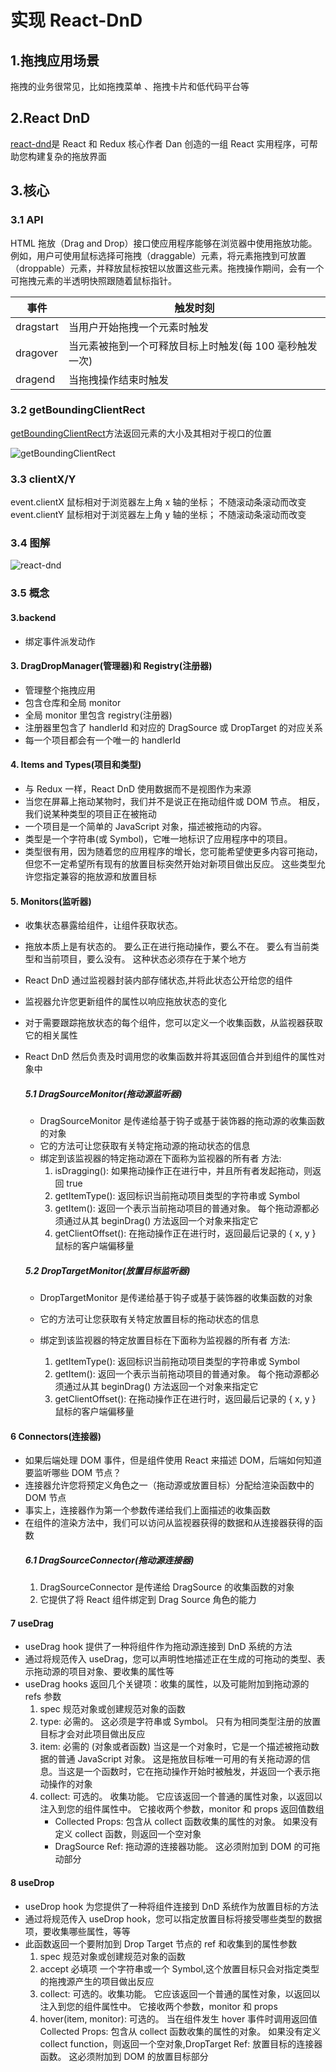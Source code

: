 # 实现 React-DnD

## 1.拖拽应用场景

拖拽的业务很常见，比如拖拽菜单 、拖拽卡片和低代码平台等

## 2.React DnD

[react-dnd](https://react-dnd.github.io/react-dnd/about)是 React 和 Redux 核心作者 Dan 创造的一组 React 实用程序，可帮助您构建复杂的拖放界面

## 3.核心

### 3.1 API

HTML 拖放（Drag and Drop）接口使应用程序能够在浏览器中使用拖放功能。例如，用户可使用鼠标选择可拖拽（draggable）元素，将元素拖拽到可放置（droppable）元素，并释放鼠标按钮以放置这些元素。拖拽操作期间，会有一个可拖拽元素的半透明快照跟随着鼠标指针。

| 事件      | 触发时刻                                                |
| --------- | ------------------------------------------------------- |
| dragstart | 当用户开始拖拽一个元素时触发                            |
| dragover  | 当元素被拖到一个可释放目标上时触发(每 100 毫秒触发一次) |
| dragend   | 当拖拽操作结束时触发                                    |

### 3.2 getBoundingClientRect

[getBoundingClientRect](https://developer.mozilla.org/zh-CN/docs/Web/API/Element/getBoundingClientRect)方法返回元素的大小及其相对于视口的位置

![getBoundingClientRect](assets/rect.png)

### 3.3 clientX/Y

event.clientX 鼠标相对于浏览器左上角 x 轴的坐标； 不随滚动条滚动而改变
event.clientY 鼠标相对于浏览器左上角 y 轴的坐标； 不随滚动条滚动而改变

### 3.4 图解

![react-dnd](assets/react-dnd.png)

### 3.5 概念

#### 3.backend

- 绑定事件派发动作

#### 3. DragDropManager(管理器)和 Registry(注册器)

- 管理整个拖拽应用
- 包含仓库和全局 monitor
- 全局 monitor 里包含 registry(注册器)
- 注册器里包含了 handlerId 和对应的 DragSource 或 DropTarget 的对应关系
- 每一个项目都会有一个唯一的 handlerId

#### 4. Items and Types(项目和类型)

- 与 Redux 一样，React DnD 使用数据而不是视图作为来源
- 当您在屏幕上拖动某物时，我们并不是说正在拖动组件或 DOM 节点。 相反，我们说某种类型的项目正在被拖动
- 一个项目是一个简单的 JavaScript 对象，描述被拖动的内容。
- 类型是一个字符串(或 Symbol)，它唯一地标识了应用程序中的项目。
- 类型很有用，因为随着您的应用程序的增长，您可能希望使更多内容可拖动，但您不一定希望所有现有的放置目标突然开始对新项目做出反应。 这些类型允许您指定兼容的拖放源和放置目标

#### 5. Monitors(监听器)

- 收集状态暴露给组件，让组件获取状态。
- 拖放本质上是有状态的。 要么正在进行拖动操作，要么不在。 要么有当前类型和当前项目，要么没有。 这种状态必须存在于某个地方
- React DnD 通过监视器封装内部存储状态,并将此状态公开给您的组件
- 监视器允许您更新组件的属性以响应拖放状态的变化
- 对于需要跟踪拖放状态的每个组件，您可以定义一个收集函数，从监视器获取它的相关属性
- React DnD 然后负责及时调用您的收集函数并将其返回值合并到组件的属性对象中

  ##### 5.1 DragSourceMonitor(拖动源监听器)

  - DragSourceMonitor 是传递给基于钩子或基于装饰器的拖动源的收集函数的对象
  - 它的方法可让您获取有关特定拖动源的拖动状态的信息
  - 绑定到该监视器的特定拖动源在下面称为监视器的所有者
    方法:
    1. isDragging(): 如果拖动操作正在进行中，并且所有者发起拖动，则返回 true
    2. getItemType(): 返回标识当前拖动项目类型的字符串或 Symbol
    3. getItem(): 返回一个表示当前拖动项目的普通对象。 每个拖动源都必须通过从其 beginDrag() 方法返回一个对象来指定它
    4. getClientOffset(): 在拖动操作正在进行时，返回最后记录的 { x, y } 鼠标的客户端偏移量

  ##### 5.2 DropTargetMonitor(放置目标监听器)

  - DropTargetMonitor 是传递给基于钩子或基于装饰器的收集函数的对象
  - 它的方法可让您获取有关特定放置目标的拖动状态的信息
  - 绑定到该监视器的特定放置目标在下面称为监视器的所有者
    方法:

    1. getItemType(): 返回标识当前拖动项目类型的字符串或 Symbol
    2. getItem(): 返回一个表示当前拖动项目的普通对象。 每个拖动源都必须通过从其 beginDrag() 方法返回一个对象来指定它
    3. getClientOffset(): 在拖动操作正在进行时，返回最后记录的 { x, y } 鼠标的客户端偏移量

#### 6 Connectors(连接器)

- 如果后端处理 DOM 事件，但是组件使用 React 来描述 DOM，后端如何知道要监听哪些 DOM 节点？
- 连接器允许您将预定义角色之一（拖动源或放置目标）分配给渲染函数中的 DOM 节点
- 事实上，连接器作为第一个参数传递给我们上面描述的收集函数
- 在组件的渲染方法中，我们可以访问从监视器获得的数据和从连接器获得的函数
  ##### 6.1 DragSourceConnector(拖动源连接器)
  1. DragSourceConnector 是传递给 DragSource 的收集函数的对象
  2. 它提供了将 React 组件绑定到 Drag Source 角色的能力

#### 7 useDrag

- useDrag hook 提供了一种将组件作为拖动源连接到 DnD 系统的方法
- 通过将规范传入 useDrag，您可以声明性地描述正在生成的可拖动的类型、表示拖动源的项目对象、要收集的属性等
- useDrag hooks 返回几个关键项：收集的属性，以及可能附加到拖动源的 refs 参数
  1. spec 规范对象或创建规范对象的函数
  2. type: 必需的。 这必须是字符串或 Symbol。 只有为相同类型注册的放置目标才会对此项目做出反应
  3. item: 必需的 (对象或者函数) 当这是一个对象时，它是一个描述被拖动数据的普通 JavaScript 对象。 这是拖放目标唯一可用的有关拖动源的信息。当这是一个函数时，它在拖动操作开始时被触发，并返回一个表示拖动操作的对象
  4. collect: 可选的。 收集功能。 它应该返回一个普通的属性对象，以返回以注入到您的组件属性中。 它接收两个参数，monitor 和 props 返回值数组
     - Collected Props: 包含从 collect 函数收集的属性的对象。 如果没有定义 collect 函数，则返回一个空对象
     - DragSource Ref: 拖动源的连接器功能。 这必须附加到 DOM 的可拖动部分

#### 8 useDrop

- useDrop hook 为您提供了一种将组件连接到 DnD 系统作为放置目标的方法
- 通过将规范传入 useDrop hook，您可以指定放置目标将接受哪些类型的数据项，要收集哪些属性，等等
- 此函数返回一个要附加到 Drop Target 节点的 ref 和收集到的属性参数
  1. spec 规范对象或创建规范对象的函数
  2. accept 必填项 一个字符串或一个 Symbol,这个放置目标只会对指定类型的拖拽源产生的项目做出反应
  3. collect: 可选的。收集功能。 它应该返回一个普通的属性对象，以返回以注入到您的组件属性中。 它接收两个参数，monitor 和 props
  4. hover(item, monitor): 可选的。 当在组件发生 hover 事件时调用返回值 Collected Props: 包含从 collect 函数收集的属性的对象。 如果没有定义 collect function，则返回一个空对象,DropTarget Ref: 放置目标的连接器函数。 这必须附加到 DOM 的放置目标部分
